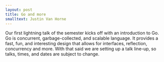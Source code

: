 ```yaml
---
layout: post
title: Go and more
smalltext: Justin Van Horne
---
```


Our first lightning talk of the semester kicks off with an introduction to Go.
Go is concurrent, garbage-collected, and scalable language. It provides a fast,
fun, and interesting design that allows for interfaces, reflection, concurrency
and more. With that said we are setting up a talk line-up, so talks, times, and
dates are subject to change.
